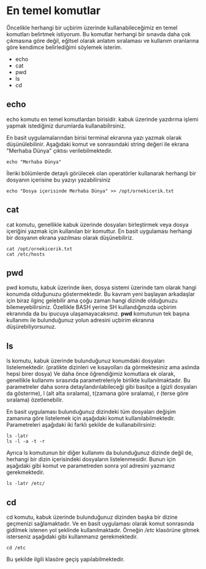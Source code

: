 # En temel komutlar

Öncelikle herhangi bir uçbirim üzerinde kullanabileceğimiz en temel komutları belirtmek istiyorum. Bu komutlar herhangi bir sınavda daha çok çıkmasına göre değil, eğitsel olarak anlatım sıralaması ve kullanım oranlarına göre kendimce belirlediğimi söylemek isterim.

* echo
* cat
* pwd
* ls
* cd

## echo

echo komutu en temel komutlardan birisidir. kabuk üzerinde yazdırma işlemi yapmak istediğiniz durumlarda kullanabilirsiniz. 

En basit uygulamalarından birisi terminal ekranına yazı yazmak olarak düşünülebilinir. Aşağıdaki komut ve sonrasındaki string değeri ile ekrana "Merhaba Dünya" çıktısı verilebilmektedir.

```text
echo "Merhaba Dünya"
```

İleriki bölümlerde detaylı görülecek olan operatörler kullanarak herhangi bir dosyanın içerisine bu yazıyı yazabilirsiniz

```text
echo "Dosya içerisinde Merhaba Dünya" >> /opt/ornekicerik.txt
```

## cat

cat komutu, genellikle kabuk üzerinde dosyaları birleştirmek veya dosya içeriğini yazmak için kullanılan bir komuttur. En basit uygulaması herhangi bir dosyanın ekrana yazılması olarak düşünebiliriz.

```text
cat /opt/ornekicerik.txt
cat /etc/hosts
```

## pwd

pwd komutu, kabuk üzerinde iken, dosya sistemi üzerinde tam olarak hangi konumda olduğunuzu göstermektedir. Bu kavram yeni başlayan arkadaşlar için biraz ilginç gelebilir ama çoğu zaman hangi dizinde olduğunuzu bilemeyebilirsiniz. Özellikle BASH yerine SH kullandığınızda uçbirim ekranında da bu ipucuya ulaşamayacaksınız. **pwd** komutunun tek başına kullanımı ile bulunduğunuz yolun adresini uçbirim ekranına düşürebiliyorsunuz.

## ls

ls komutu, kabuk üzerinde bulunduğunuz konumdaki dosyaları listelemektedir. \(pratikte dizinleri ve kısayolları da görmektesiniz ama aslında hepsi birer dosya\) Ve daha önce öğrendiğimiz komutlara ek olarak, genellikle kullanımı sırasında parametreleriyle birlikte kullanılmaktadır. Bu parametreler daha sonra detaylandırılabileceği gibi basitçe a \(gizli dosyaları da gösterme\), l \(alt alta sıralama\), t\(zamana göre sıralama\), r \(terse göre sıralama\) özetlenebilir. 

En basit uygulaması bulunduğunuz dizindeki tüm dosyaları değişim zamanına göre listelemek için aşağıdaki komut kullanılabilmektedir. Parametreleri aşağıdaki iki farklı şekilde de kullanabilirsiniz:

```text
ls -latr 
ls -l -a -t -r
```

Ayrıca ls komutunun bir diğer kullanımı da bulunduğunuz dizinde değil de, herhangi bir dizin içerisindeki dosyaların listelenmesidir. Bunun için aşağıdaki gibi komut ve parametreden sonra yol adresini yazmanız gerekmektedir.

```text
ls -latr /etc/ 
```

## cd

cd komutu, kabuk üzerinde bulunduğunuz dizinden başka bir dizine geçmenizi sağlamaktadır. Ve en basit uygulaması olarak komut sonrasında gidilmek istenen yol şeklinde kullanılmaktadır. Örneğin _/etc_ klasörüne gitmek isterseniz aşağıdaki gibi kullanmanız gerekmektedir.

```text
cd /etc
```

Bu şekilde ilgili klasöre geçiş yapılabilmektedir.

